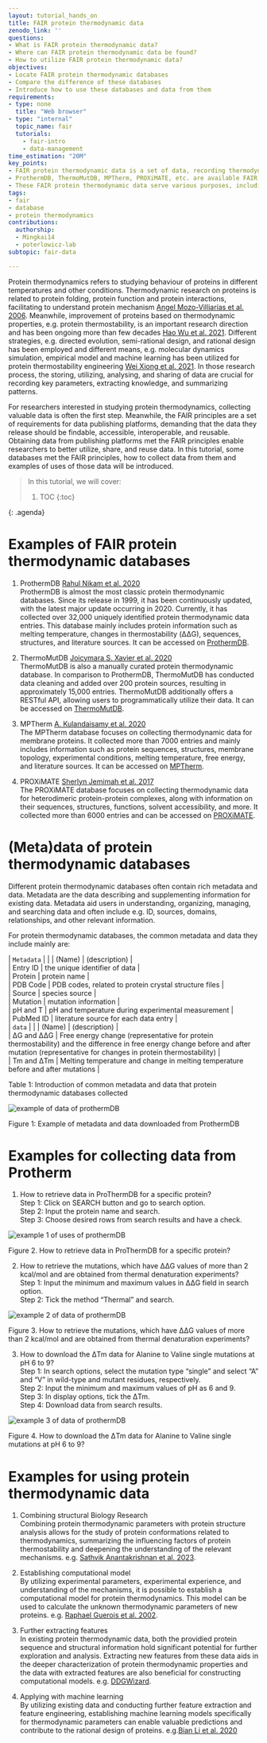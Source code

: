 ```yaml
---
layout: tutorial_hands_on
title: FAIR protein thermodynamic data
zenodo_link: ''
questions:
- What is FAIR protein thermodynamic data?
- Where can FAIR protein thermodynamic data be found?
- How to utilize FAIR protein thermodynamic data?
objectives:
- Locate FAIR protein thermodynamic databases
- Compare the difference of these databases
- Introduce how to use these databases and data from them
requirements:
- type: none
  title: "Web browser"
- type: "internal"
  topic_name: fair
  tutorials:
    - fair-intro
    - data-management
time_estimation: "20M"
key_points:
- FAIR protein thermodynamic data is a set of data, recording thermodynamic parameters of proteins and meeting FAIR principles (findable, accessible, interoperable, and reusable).
- ProthermDB, ThermoMutDB, MPTherm, PROXiMATE, etc. are available FAIR protein thermodynamic databases.
- These FAIR protein thermodynamic data serve various purposes, including contributing to structural biology research, participating in constructing computational models, further extracting features, and applying with machine learning.
tags:
- fair
- database
- protein thermodynamics
contributions:
  authorship:
  - Mingkai14
  - poterlowicz-lab
subtopic: fair-data

---
```


Protein thermodynamics refers to studying behaviour of proteins in different temperatures and other conditions. Thermodynamic research on proteins is related to protein folding, protein function and protein interactions, facilitating to understand protein mechanism [Angel Mozo-Villiarías et al. 2006](https://www.eurekaselect.com/article/1711). Meanwhile, improvement of proteins based on thermodynamic properties, e.g. protein thermostability, is an important research direction and has been ongoing more than few decades [Hao Wu et al. 2021](https://doi.org/10.1080/10408398.2021.1970508). Different strategies, e.g. directed evolution, semi-rational design, and rational design has been employed and different means, e.g. molecular dynamics simulation, empirical model and machine learning has been utilized for protein thermostability engineering [Wei Xiong et al. 2021](https://doi.org/10.1016/j.bej.2021.108096). In those research process, the storing, utilizing, analysing, and sharing of data are crucial for recording key parameters, extracting knowledge, and summarizing patterns.  

For researchers interested in studying protein thermodynamics, collecting valuable data is often the first step. Meanwhile, the FAIR principles are a set of requirements for data publishing platforms, demanding that the data they release should be findable, accessible, interoperable, and reusable. Obtaining data from publishing platforms met the FAIR principles enable researchers to better utilize, share, and reuse data. In this tutorial, some databases met the FAIR principles, how to collect data from them and examples of uses of those data will be introduced.  

> <agenda-title></agenda-title>
>
> In this tutorial, we will cover:
>
> 1. TOC
> {:toc}
>
{: .agenda}

# Examples of FAIR protein thermodynamic databases

1. ProthermDB [Rahul Nikam et al. 2020](https://doi.org/10.1093/nar/gkaa1035)  
ProthermDB is almost the most classic protein thermodynamic databases. Since its release in 1999, it has been continuously updated, with the latest major update occurring in 2020. Currently, it has collected over 32,000 uniquely identified protein thermodynamic data entries. This database mainly includes protein information such as melting temperature, changes in thermostability (ΔΔG), sequences, structures, and literature sources. It can be accessed on [ProthermDB](https://web.iitm.ac.in/bioinfo2/prothermdb/index.html).

2. ThermoMutDB [Joicymara S. Xavier et al. 2020](https://doi.org/10.1093/nar/gkaa925)  
ThermoMutDB is also a manually curated protein thermodynamic database. In comparison to ProthermDB, ThermoMutDB has conducted data cleaning and added over 200 protein sources, resulting in approximately 15,000 entries. ThermoMutDB additionally offers a RESTful API, allowing users to programmatically utilize their data. It can be accessed on [ThermoMutDB](https://biosig.lab.uq.edu.au/thermomutdb/).

3. MPTherm [A. Kulandaisamy et al. 2020](https://doi.org/10.1093/bib/bbaa064)  
The MPTherm database focuses on collecting thermodynamic data for membrane proteins. It collected more than 7000 entries and mainly includes information such as protein sequences, structures, membrane topology, experimental conditions, melting temperature, free energy, and literature sources. It can be accessed on [MPTherm](https://www.iitm.ac.in/bioinfo/mptherm/).

4. PROXiMATE [Sherlyn Jemimah et al. 2017](https://doi.org/10.1093/bioinformatics/btx312)  
The PROXiMATE database focuses on collecting thermodynamic data for heterodimeric protein-protein complexes, along with information on their sequences, structures, functions, solvent accessibility, and more. It collected more than 6000 entries and can be accessed on [PROXiMATE](https://www.iitm.ac.in/bioinfo/PROXiMATE/index.html).

# (Meta)data of protein thermodynamic databases

Different protein thermodynamic databases often contain rich metadata and data. Metadata are the data describing and supplementing information for existing data. Metadata aid users in understanding, organizing, managing, and searching data and often include e.g. ID, sources, domains, relationships, and other relevant information.  

For protein thermodynamic databases, the common metadata and data they include mainly are:  

| `Metadata`        |                                                        |
| (Name)            |  (description)                                         |         
| Entry ID          |  the unique identifier of data                         |    
| Protein           |  protein name                                          |   
| PDB Code          |  PDB codes, related to protein crystal structure files |  
| Source            |  species source                                        |  
| Mutation          |  mutation information                                  |  
| pH and T          |  pH and temperature during experimental measurement    |  
| PubMed ID         |  literature source for each data entry                 |  
| `data`            |                                                        |
| (Name)            |  (description)                                         |         
| ΔG and ΔΔG        |  Free energy change (representative for protein thermostability) and the difference in free energy change before and after mutation (representative for changes in protein thermostability)                      |    
| Tm and ΔTm        |  Melting temperature and change in melting temperature before and after mutations                                                                    |    

Table 1: Introduction of common metadata and data that protein thermodynamic databases collected  

![example of data of prothermDB](./images/data_prothermDB.jpg)  

Figure 1: Example of metadata and data downloaded from ProthermDB  

# Examples for collecting data from Protherm

1. How to retrieve data in ProThermDB for a specific protein?  
     Step 1: Click on SEARCH button and go to search option.  
     Step 2: Input the protein name and search.  
     Step 3: Choose desired rows from search results and have a check.  

![example 1 of uses of prothermDB](./images/uses_prothermDB_1.jpg)  

Figure 2. How to retrieve data in ProThermDB for a specific protein?  

2. How to retrieve the mutations, which have ΔΔG values of more than 2 kcal/mol and are obtained from thermal denaturation experiments?  
     Step 1: Input the minimum and maximum values in ΔΔG field in search option.  
     Step 2: Tick the method “Thermal” and search.  

![example 2 of data of prothermDB](./images/uses_prothermDB_2.jpg)  

Figure 3. How to retrieve the mutations, which have ΔΔG values of more than 2 kcal/mol and are obtained from thermal denaturation experiments?  

3. How to download the ΔTm data for Alanine to Valine single mutations at pH 6 to 9?  
     Step 1: In search options, select the mutation type “single” and select “A” and “V” in wild-type and mutant residues, respectively.  
     Step 2: Input the minimum and maximum values of pH as 6 and 9.  
     Step 3: In display options, tick the ΔTm.  
     Step 4: Download data from search results.  

![example 3 of data of prothermDB](./images/uses_prothermDB_3.jpg)  

Figure 4. How to download the ΔTm data for Alanine to Valine single mutations at pH 6 to 9?  

# Examples for using protein thermodynamic data

1. Combining structural Biology Research  
Combining protein thermodynamic parameters with protein structure analysis allows for the study of protein conformations related to thermodynamics, summarizing the influencing factors of protein thermostability and deepening the understanding of the relevant mechanisms. e.g. [Sathvik Anantakrishnan et al. 2023](https://www.nature.com/articles/s41467-023-35790-z).

2. Establishing computational model  
By utilizing experimental parameters, experimental experience, and understanding of the mechanisms, it is possible to establish a computational model for protein thermodynamics. This model can be used to calculate the unknown thermodynamic parameters of new proteins. e.g. [Raphael Guerois et al. 2002](https://doi.org/10.1016/S0022-2836(02)00442-4).

3. Further extracting features  
In existing protein thermodynamic data, both the providied protein sequence and structural information hold significant potential for further exploration and analysis. Extracting new features from these data aids in the deeper characterization of protein thermodynamic properties and the data with extracted features are also beneficial for constructing computational models. e.g. [DDGWizard](https://github.com/Mingkai14/DDGWizard.git).

4. Applying with machine learning  
By utilizing existing data and conducting further feature extraction and feature engineering, establishing machine learning models specifically for thermodynamic parameters can enable valuable predictions and contribute to the rational design of proteins. e.g.[Bian Li et al. 2020](https://journals.plos.org/ploscompbiol/article?id=10.1371)
